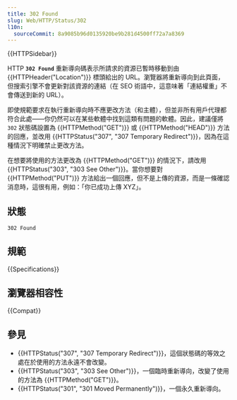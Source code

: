 ```yaml
---
title: 302 Found
slug: Web/HTTP/Status/302
l10n:
  sourceCommit: 8a9085b96d0135920be9b281d4500ff72a7a8369
---
```


{{HTTPSidebar}}

HTTP **`302 Found`** 重新導向碼表示所請求的資源已暫時移動到由 {{HTTPHeader("Location")}} 標頭給出的 URL。瀏覽器將重新導向到此頁面，但搜索引擎不會更新對該資源的連結（在 SEO 術語中，這意味著「連結權重」不會傳送到新的 URL）。

即使規範要求在執行重新導向時不應更改方法（和主體），但並非所有用戶代理都符合此處——你仍然可以在某些軟體中找到這類有問題的軟體。因此，建議僅將 `302` 狀態碼設置為 {{HTTPMethod("GET")}} 或 {{HTTPMethod("HEAD")}} 方法的回應，並改用 {{HTTPStatus("307", "307 Temporary Redirect")}}，因為在這種情況下明確禁止更改方法。

在想要將使用的方法更改為 {{HTTPMethod("GET")}} 的情況下，請改用 {{HTTPStatus("303", "303 See Other")}}。當你想要對 {{HTTPMethod("PUT")}} 方法給出一個回應，但不是上傳的資源，而是一條確認消息時，這很有用，例如：「你已成功上傳 XYZ」。

## 狀態

```http
302 Found
```

## 規範

{{Specifications}}

## 瀏覽器相容性

{{Compat}}

## 參見

- {{HTTPStatus("307", "307 Temporary Redirect")}}，這個狀態碼的等效之處在於使用的方法永遠不會改變。
- {{HTTPStatus("303", "303 See Other")}}，一個臨時重新導向，改變了使用的方法為 {{HTTPMethod("GET")}}。
- {{HTTPStatus("301", "301 Moved Permanently")}}，一個永久重新導向。
